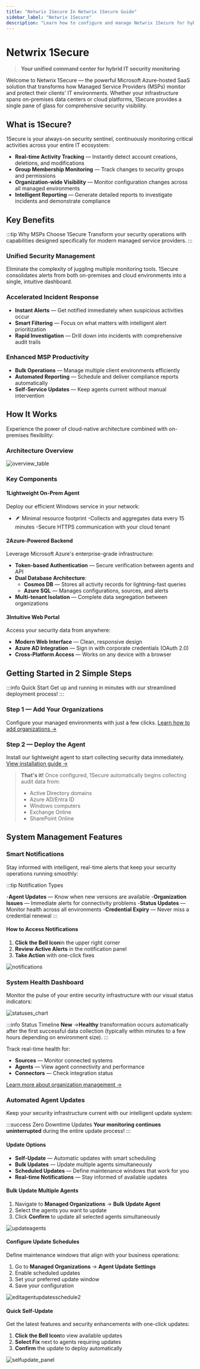 ```yaml
---
title: "Netwrix 1Secure In Netwrix 1Secure Guide"
sidebar_label: "Netwrix 1Secure"
description: "Learn how to configure and manage Netwrix 1Secure for hybrid security. This guide covers setup, monitoring, and analytics to help secure cloud and on prem data"
---
```


# Netwrix 1Secure

> **Your unified command center for hybrid IT security monitoring**

Welcome to Netwrix 1Secure — the powerful Microsoft Azure-hosted SaaS solution that transforms how Managed Service Providers (MSPs) monitor and protect their clients' IT environments. Whether your infrastructure spans on-premises data centers or cloud platforms, 1Secure provides a single pane of glass for comprehensive security visibility.

## What is 1Secure?

1Secure is your always-on security sentinel, continuously monitoring critical activities across your entire IT ecosystem:

- **Real-time Activity Tracking** — Instantly detect account creations, deletions, and modifications
- **Group Membership Monitoring** — Track changes to security groups and permissions
- **Organization-wide Visibility** — Monitor configuration changes across all managed environments
- **Intelligent Reporting** — Generate detailed reports to investigate incidents and demonstrate compliance

## Key Benefits

:::tip Why MSPs Choose 1Secure
Transform your security operations with capabilities designed specifically for modern managed service providers.
:::

### Unified Security Management

Eliminate the complexity of juggling multiple monitoring tools. 1Secure consolidates alerts from both on-premises and cloud environments into a single, intuitive dashboard.

### Accelerated Incident Response

- **Instant Alerts** — Get notified immediately when suspicious activities occur
- **Smart Filtering** — Focus on what matters with intelligent alert prioritization
- **Rapid Investigation** — Drill down into incidents with comprehensive audit trails

### Enhanced MSP Productivity

- **Bulk Operations** — Manage multiple client environments efficiently
- **Automated Reporting** — Schedule and deliver compliance reports automatically
- **Self-Service Updates** — Keep agents current without manual intervention

## How It Works

Experience the power of cloud-native architecture combined with on-premises flexibility:

### Architecture Overview

![overview_table](/img/product_docs/1secure/admin/overview_table.webp)

### Key Components

#### 1**Lightweight On-Prem Agent**

Deploy our efficient Windows service in your network:

- 🪶 Minimal resource footprint
  -Collects and aggregates data every 15 minutes
  -Secure HTTPS communication with your cloud tenant

#### 2**Azure-Powered Backend**

Leverage Microsoft Azure's enterprise-grade infrastructure:

- **Token-based Authentication** — Secure verification between agents and API
- **Dual Database Architecture**:
  - **Cosmos DB** — Stores all activity records for lightning-fast queries
  - **Azure SQL** — Manages configurations, sources, and alerts
- **Multi-tenant Isolation** — Complete data segregation between organizations

#### 3**Intuitive Web Portal**

Access your security data from anywhere:

- **Modern Web Interface** — Clean, responsive design
- **Azure AD Integration** — Sign in with corporate credentials (OAuth 2.0)
- **Cross-Platform Access** — Works on any device with a browser

## Getting Started in 2 Simple Steps

:::info Quick Start
Get up and running in minutes with our streamlined deployment process!
:::

### **Step 1** — Add Your Organizations

Configure your managed environments with just a few clicks.
[Learn how to add organizations →](/docs/1secure/administration/organizations/managing-organizations.md)

### **Step 2** — Deploy the Agent

Install our lightweight agent to start collecting security data immediately.
[View installation guide →](/docs/1secure/getting-started/installation.md)

> **That's it!** Once configured, 1Secure automatically begins collecting audit data from:
>
> - Active Directory domains
> - Azure AD/Entra ID
> - Windows computers
> - Exchange Online
> - SharePoint Online

## System Management Features

### Smart Notifications

Stay informed with intelligent, real-time alerts that keep your security operations running smoothly:

:::tip Notification Types

-**Agent Updates** — Know when new versions are available -**Organization Issues** — Immediate alerts for connectivity problems -**Status Updates** — Monitor health across all environments -**Credential Expiry** — Never miss a credential renewal
:::

#### How to Access Notifications

1. **Click the Bell Icon**in the upper right corner
2. **Review Active Alerts** in the notification panel
3. **Take Action** with one-click fixes

![notifications](/img/product_docs/1secure/admin/notifications.webp)

### System Health Dashboard

Monitor the pulse of your entire security infrastructure with our visual status indicators:

![statuses_chart](/img/product_docs/1secure/admin/statuses_chart.webp)

:::info Status Timeline
**New** →**Healthy** transformation occurs automatically after the first successful data collection (typically within minutes to a few hours depending on environment size).
:::

Track real-time health for:

- **Sources** — Monitor connected systems
- **Agents** — View agent connectivity and performance
- **Connectors** — Check integration status

[Learn more about organization management →](/docs/1secure/administration/organizations)

### Automated Agent Updates

Keep your security infrastructure current with our intelligent update system:

:::success Zero Downtime Updates
**Your monitoring continues uninterrupted** during the entire update process!
:::

#### Update Options

- **Self-Update** — Automatic updates with smart scheduling
- **Bulk Updates** — Update multiple agents simultaneously
- **Scheduled Updates** — Define maintenance windows that work for you
- **Real-time Notifications** — Stay informed of available updates

#### Bulk Update Multiple Agents

1. Navigate to **Managed Organizations** → **Bulk Update Agent**
2. Select the agents you want to update
3. Click **Confirm** to update all selected agents simultaneously

![updateagents](/img/product_docs/1secure/admin/updateagents.webp)

#### Configure Update Schedules

Define maintenance windows that align with your business operations:

1. Go to **Managed Organizations** → **Agent Update Settings**
2. Enable scheduled updates
3. Set your preferred update window
4. Save your configuration

![editagentupdatesschedule2](/img/product_docs/1secure/admin/editagentupdatesschedule2.webp)

#### Quick Self-Update

Get the latest features and security enhancements with one-click updates:

1. **Click the Bell Icon**to view available updates
2. **Select Fix** next to agents requiring updates
3. **Confirm** the update to deploy automatically

![selfupdate_panel](/img/product_docs/1secure/admin/selfupdate_panel.webp)
